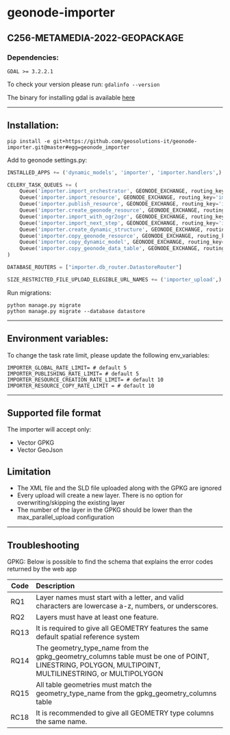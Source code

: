 # geonode-importer
## C256-METAMEDIA-2022-GEOPACKAGE

### Dependencies:
```
GDAL >= 3.2.2.1
```
To check your version please run: `gdalinfo --version`

The binary for installing gdal is available [here](https://gdal.org/download.html)

-----
## Installation: 

```
pip install -e git+https://github.com/geosolutions-it/geonode-importer.git@master#egg=geonode_importer
```

Add to geonode settings.py:

```python
INSTALLED_APPS += ('dynamic_models', 'importer', 'importer.handlers',)

CELERY_TASK_QUEUES += (
    Queue('importer.import_orchestrator', GEONODE_EXCHANGE, routing_key='importer.import_orchestrator'),
    Queue('importer.import_resource', GEONODE_EXCHANGE, routing_key='importer.import_resource', max_priority=8),
    Queue('importer.publish_resource', GEONODE_EXCHANGE, routing_key='importer.publish_resource', max_priority=8),
    Queue('importer.create_geonode_resource', GEONODE_EXCHANGE, routing_key='importer.create_geonode_resource', max_priority=8),
    Queue('importer.import_with_ogr2ogr', GEONODE_EXCHANGE, routing_key='importer.import_with_ogr2ogr', max_priority=10),
    Queue('importer.import_next_step', GEONODE_EXCHANGE, routing_key='importer.import_next_step', max_priority=3),
    Queue('importer.create_dynamic_structure', GEONODE_EXCHANGE, routing_key='importer.create_dynamic_structure', max_priority=10),
    Queue('importer.copy_geonode_resource', GEONODE_EXCHANGE, routing_key='importer.copy_geonode_resource', max_priority=0),
    Queue('importer.copy_dynamic_model', GEONODE_EXCHANGE, routing_key='importer.copy_dynamic_model'),
    Queue('importer.copy_geonode_data_table', GEONODE_EXCHANGE, routing_key='importer.copy_geonode_data_table'),
)

DATABASE_ROUTERS = ["importer.db_router.DatastoreRouter"]

SIZE_RESTRICTED_FILE_UPLOAD_ELEGIBLE_URL_NAMES += ('importer_upload',)

```

Run migrations:

```
python manage.py migrate
python manage.py migrate --database datastore
```
---

## Environment variables:

To change the task rate limit, please update the following env_variables:

```
IMPORTER_GLOBAL_RATE_LIMIT= # default 5
IMPORTER_PUBLISHING_RATE_LIMIT= # default 5
IMPORTER_RESOURCE_CREATION_RATE_LIMIT= # default 10
IMPORTER_RESOURCE_COPY_RATE_LIMIT = # default 10
```
---

## Supported file format

The importer will accept only:
- Vector GPKG
- Vector GeoJson

## Limitation

- The XML file and the SLD file uploaded along with the GPKG are ignored
- Every upload will create a new layer. There is no option for overwriting/skipping the existing layer
- The number of the layer in the GPKG should be lower than the max_parallel_upload configuration
---

## Troubleshooting

GPKG: 
Below is possible to find the schema that explains the error codes returned by the web app

| Code   |   Description |
|----------|:-------------|
| RQ1 | Layer names must start with a letter, and valid characters are lowercase a-z, numbers, or underscores.|
| RQ2 | Layers must have at least one feature.|
| RQ13 | It is required to give all GEOMETRY features the same default spatial reference system|
| RQ14 | The geometry_type_name from the gpkg_geometry_columns table must be one of POINT, LINESTRING, POLYGON, MULTIPOINT, MULTILINESTRING, or MULTIPOLYGON|
| RQ15 | All table geometries must match the geometry_type_name from the gpkg_geometry_columns table|
| RC18 | It is recommended to give all GEOMETRY type columns the same name.|
